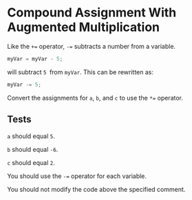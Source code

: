 # Compound Assignment With Augmented Multiplication

Like the `+=` operator, `-=` subtracts a number from a variable.

```javascript
myVar = myVar - 5;
```

will subtract `5 `from `myVar`. This can be rewritten as:

```javascript
myVar -= 5;
```

Convert the assignments for `a`, `b`, and `c` to use the `*=` operator.

## Tests

`a` should equal `5`.

`b` should equal `-6`.

`c` should equal `2`.

You should use the `-=` operator for each variable.

You should not modify the code above the specified comment.
